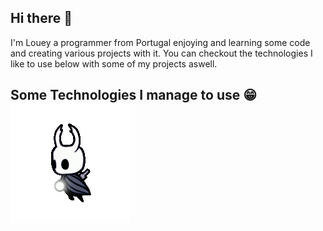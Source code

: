 ## Hi there 👋

I'm Louey a programmer from Portugal enjoying and learning some code and creating various projects with it. You can checkout the technologies I like to use below with some of my projects aswell.

## Some Technologies I manage to use 😁    ![Demonstração](hollow-knight-knight.gif)
<!--
**Lou-ey/Lou-ey** is a ✨ _special_ ✨ repository because its `README.md` (this file) appears on your GitHub profile.

Here are some ideas to get you started:

- 🔭 I’m currently working on ...
- 🌱 I’m currently learning ...
- 👯 I’m looking to collaborate on ...
- 🤔 I’m looking for help with ...
- 💬 Ask me about ...
- 📫 How to reach me: ...
- 😄 Pronouns: ...
- ⚡ Fun fact: ...
-->
